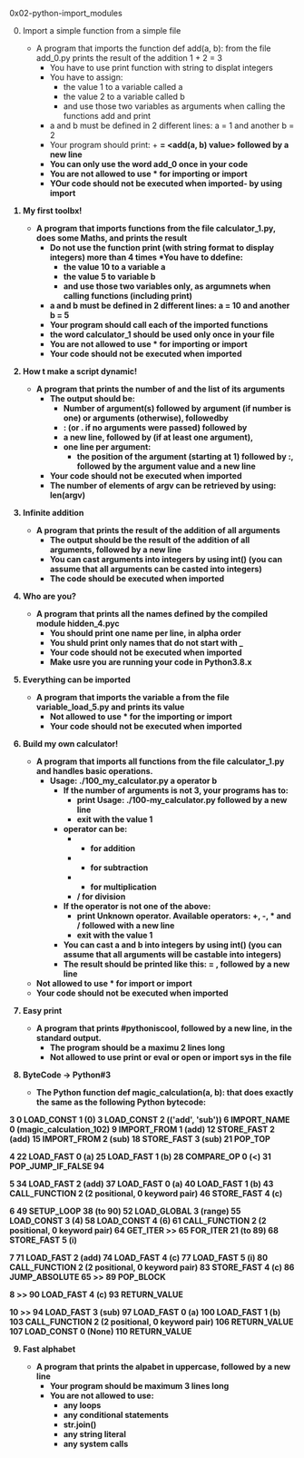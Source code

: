 0x02-python-import_modules

0. Import a simple function from a simple file

	* A program that imports the function def add(a, b): from the file add_0.py prints the result of the addition 1 + 2 = 3
		* You have to use print function with string to displat integers
		* You have to assign:
			* the value 1 to a variable called a
			* the value 2 to a variable called b
			* and use those two variables as arguments when calling the functions add and print
		* a and b must be defined in 2 different lines: a = 1 and another b = 2
		* Your program should print: <a value> + <b value> = <add(a, b) value> followed by a new line
		* You can only use the word add_0 once in your code
		* You are not allowed to use * for importing or __import__
		* YOur code should not be executed when imported- by using __import__

1. My first toolbx!


	* A program that imports functions from the file calculator_1.py, does some Maths, and prints the result
		* Do not use the function print (with string format to display integers) more than 4 times
		*You have to ddefine:
			* the value 10 to a variable a
			* the value 5 to variable b
			* and use those two variables only, as argumnets when calling functions (including print)
		* a and b must be defined in 2 different lines: a = 10 and another b = 5
		* Your program should call each of the imported functions
		* the word calculator_1 should be used only once in your file
		* You are not allowed to use * for importing or __import__
		* Your code should not be executed when imported


2. How t make a script dynamic!

	* A program that prints the number of and the list of its arguments
		* The output should be:
			* Number of argument(s) followed by argument (if number is one) or arguments (otherwise), followedby
			* : (or . if no arguments were passed) followed by
			* a new line, followed by (if at least one argument),
			* one line per argument:
				* the position of the argument (starting at 1) followed by :, followed by the argument value and a new line
		* Your code should not be executed when imported
		* The number of elements of argv can be retrieved by using: len(argv)


3. Infinite addition

	* A program that prints the result of the addition of all arguments
		* The output should be the result of the addition of all arguments, followed by a new line
		* You can cast arguments into integers by using int() (you can assume that all arguments can be casted into integers)
		* The code should be executed when imported


4. Who are you?
	
	* A program that prints all the names defined by the compiled module hidden_4.pyc
		* You should print one name per line, in alpha order
		* You shuld print only names that do not start with _
		* Your code should not be executed when imported
		* Make usre you are running your code in Python3.8.x


5. Everything can be imported
	
	* A program that imports the variable a from the file variable_load_5.py and prints its value
		* Not allowed to use * for the importing or __import__
		* Your code should not be executed when imported

6. Build my own calculator!

	* A program that imports all functions from the file calculator_1.py and handles basic operations.
		* Usage: ./100_my_calculator.py a operator b
			* If the number of arguments is not 3, your programs has to:
				* print Usage: ./100-my_calculator.py <a> <operator> <b> followed by a new line
				* exit with the value 1
			* operator can be:
				* + for addition
				* - for subtraction
				* * for multiplication
				* / for division
			* If the operator is not one of the above:
				* print Unknown operator. Available operators: +, -, * and / followed with a new line
				* exit with the value 1
			* You can cast a and b into integers by using int() (you can assume that all arguments will be castable into integers)
			* The result should be printed like this: <a> <operator> <b> = <result>, followed by a new line 
	* Not allowed to use * for import or __import__
	* Your code should not be executed when imported

7. Easy print

	* A program that prints #pythoniscool, followed by a new line, in the standard output.
		* The program should be a maximu 2 lines long	
		* Not allowed to use print or eval or open or import sys in the file

8. ByteCode -> Python#3

	* The Python function def magic_calculation(a, b): that does exactly the same as the following Python bytecode:

  3           0 LOAD_CONST               1 (0)
              3 LOAD_CONST               2 (('add', 'sub'))
              6 IMPORT_NAME              0 (magic_calculation_102)
              9 IMPORT_FROM              1 (add)
             12 STORE_FAST               2 (add)
             15 IMPORT_FROM              2 (sub)
             18 STORE_FAST               3 (sub)
             21 POP_TOP

  4          22 LOAD_FAST                0 (a)
             25 LOAD_FAST                1 (b)
             28 COMPARE_OP               0 (<)
             31 POP_JUMP_IF_FALSE       94

  5          34 LOAD_FAST                2 (add)
             37 LOAD_FAST                0 (a)
             40 LOAD_FAST                1 (b)
             43 CALL_FUNCTION            2 (2 positional, 0 keyword pair)
             46 STORE_FAST               4 (c)

  6          49 SETUP_LOOP              38 (to 90)
             52 LOAD_GLOBAL              3 (range)
             55 LOAD_CONST               3 (4)
             58 LOAD_CONST               4 (6)
             61 CALL_FUNCTION            2 (2 positional, 0 keyword pair)
             64 GET_ITER
        >>   65 FOR_ITER                21 (to 89)
             68 STORE_FAST               5 (i)

  7          71 LOAD_FAST                2 (add)
             74 LOAD_FAST                4 (c)
             77 LOAD_FAST                5 (i)
             80 CALL_FUNCTION            2 (2 positional, 0 keyword pair)
             83 STORE_FAST               4 (c)
             86 JUMP_ABSOLUTE           65
        >>   89 POP_BLOCK

  8     >>   90 LOAD_FAST                4 (c)
             93 RETURN_VALUE

 10     >>   94 LOAD_FAST                3 (sub)
             97 LOAD_FAST                0 (a)
            100 LOAD_FAST                1 (b)
            103 CALL_FUNCTION            2 (2 positional, 0 keyword pair)
            106 RETURN_VALUE
            107 LOAD_CONST               0 (None)
            110 RETURN_VALUE

9. Fast alphabet 
	
	* A program that prints the alpabet in uppercase, followed by a new line
		* Your program should be maximum 3 lines long
		* You are not allowed to use:
			* any loops
			* any conditional statements
			* str.join()
			* any string literal
			* any system calls
